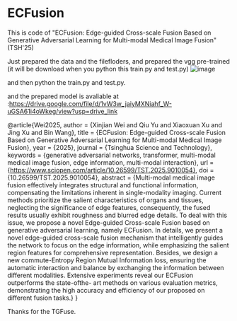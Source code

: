 # ECFusion
This is code of "ECFusion: Edge-guided Cross-scale Fusion Based on Generative Adversarial Learning for Multi-modal Medical Image Fusion"(TSH'25)


Just prepared the data and the filefloders, and prepared the vgg pre-trained (it will be download when you python this train.py and test.py)
![image](https://github.com/user-attachments/assets/4b00d472-c57f-4538-916a-dd08aaa354c4)

and then 
python the train.py and test.py.

and the prepared model is avaliable  at :https://drive.google.com/file/d/1vW3w_jaiyMXNiahf_W-uGSA61i4oWkeg/view?usp=drive_link



@article{Wei2025, 
author = {Xinjian Wei and Qiu Yu and Xiaoxuan Xu and Jing Xu and Bin Wang},
title = {ECFusion: Edge-guided Cross-scale Fusion Based on Generative Adversarial Learning for Multi-modal Medical Image Fusion},
year = {2025},
journal = {Tsinghua Science and Technology},
keywords = {generative adversarial networks, transformer, multi-modal medical image fusion, edge information, multi-modal interaction},
url = {https://www.sciopen.com/article/10.26599/TST.2025.9010054},
doi = {10.26599/TST.2025.9010054},
abstract = {Multi-modal medical image fusion effectively integrates structural and functional information, compensating the limitations inherent in single-modality imaging. Current methods prioritize the salient characteristics of organs and tissues, neglecting the significance of edge features, consequently, the fused results usually exhibit roughness and blurred edge details. To deal with this issue, we propose a novel Edge-guided Cross-scale Fusion based on generative adversarial learning, namely ECFusion. In details, we present a novel edge-guided cross-scale fusion mechanism that intelligently guides the network to focus on the edge information, while emphasizing the salient region features for comprehensive representation. Besides, we design a new commute-Entropy Region Mutual Information loss, ensuring the automatic interaction and balance by exchanging the information between different modalities. Extensive experiments reveal our ECFusion outperforms the state-ofthe- art methods on various evaluation metrics, demonstrating the high accuracy and efficiency of our proposed on different fusion tasks.}
}


Thanks for the TGFuse.
